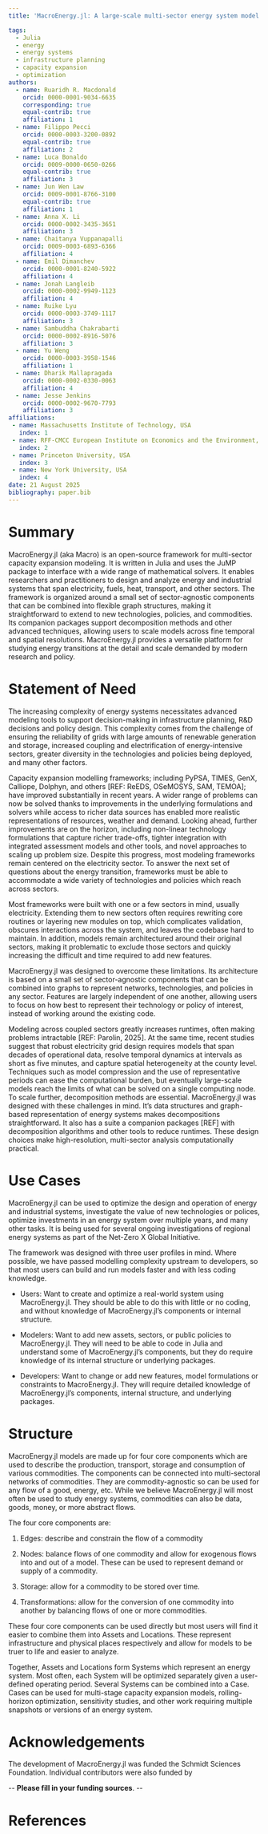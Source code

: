 ```yaml
---
title: 'MacroEnergy.jl: A large-scale multi-sector energy system model'

tags:
  - Julia
  - energy
  - energy systems
  - infrastructure planning
  - capacity expansion
  - optimization
authors:
  - name: Ruaridh R. Macdonald
    orcid: 0000-0001-9034-6635
    corresponding: true
    equal-contrib: true
    affiliation: 1
  - name: Filippo Pecci
    orcid: 0000-0003-3200-0892
    equal-contrib: true
    affiliation: 2
  - name: Luca Bonaldo
    orcid: 0009-0000-0650-0266
    equal-contrib: true
    affiliation: 3
  - name: Jun Wen Law
    orcid: 0009-0001-8766-3100
    equal-contrib: true
    affiliation: 1
  - name: Anna X. Li
    orcid: 0000-0002-3435-3651
    affiliation: 3
  - name: Chaitanya Vuppanapalli
    orcid: 0009-0003-6893-6366
    affiliation: 4
  - name: Emil Dimanchev
    orcid: 0000-0001-8240-5922
    affiliation: 4
  - name: Jonah Langleib
    orcid: 0000-0002-9949-1123
    affiliation: 4
  - name: Ruike Lyu
    orcid: 0000-0003-3749-1117
    affiliation: 3
  - name: Sambuddha Chakrabarti
    orcid: 0000-0002-8916-5076
    affiliation: 3
  - name: Yu Weng
    orcid: 0000-0003-3958-1546
    affiliation: 1
  - name: Dharik Mallapragada
    orcid: 0000-0002-0330-0063
    affiliation: 4
  - name: Jesse Jenkins
    orcid: 0000-0002-9670-7793
    affiliation: 3
affiliations:
 - name: Massachusetts Institute of Technology, USA
   index: 1
 - name: RFF-CMCC European Institute on Economics and the Environment, Italy
   index: 2
 - name: Princeton University, USA
   index: 3
 - name: New York University, USA
   index: 4
date: 21 August 2025
bibliography: paper.bib
---
```


# Summary

MacroEnergy.jl (aka Macro) is an open-source framework for multi-sector capacity expansion modeling. It is written in Julia and uses the JuMP package to interface with a wide range of mathematical solvers. It enables researchers and practitioners to design and analyze energy and industrial systems that span electricity, fuels, heat, transport, and other sectors. The framework is organized around a small set of sector-agnostic components that can be combined into flexible graph structures, making it straightforward to extend to new technologies, policies, and commodities. Its companion packages support decomposition methods and other advanced techniques, allowing users to scale models across fine temporal and spatial resolutions. MacroEnergy.jl provides a versatile platform for studying energy transitions at the detail and scale demanded by modern research and policy.

# Statement of Need

The increasing complexity of energy systems necessitates advanced modeling tools to support decision-making in infrastructure planning, R&D decisions and policy design. This complexity comes from the challenge of ensuring the reliability of grids with large amounts of renewable generation and storage, increased coupling and electrification of energy-intensive sectors, greater diversity in the technologies and policies being deployed, and many other factors.
 
Capacity expansion modelling frameworks; including PyPSA, TIMES, GenX, Calliope, Dolphyn, and others [REF: ReEDS, OSeMOSYS, SAM, TEMOA]; have improved substantially in recent years. A wider range of problems can now be solved thanks to improvements in the underlying formulations and solvers while access to richer data sources has enabled more realistic representations of resources, weather and demand. Looking ahead, further improvements are on the horizon, including non-linear technology formulations that capture richer trade-offs, tighter integration with integrated assessment models and other tools, and novel approaches to scaling up problem size. Despite this progress, most modeling frameworks remain centered on the electricity sector. To answer the next set of questions about the energy transition, frameworks must be able to accommodate a wide variety of technologies and policies which reach across sectors.
 
Most frameworks were built with one or a few sectors in mind, usually electricity. Extending them to new sectors often requires rewriting core routines or layering new modules on top, which complicates validation, obscures interactions across the system, and leaves the codebase hard to maintain. In addition, models remain architectured around their original sectors, making it problematic to exclude those sectors and quickly increasing the difficult and time required to add new features.
 
MacroEnergy.jl was designed to overcome these limitations. Its architecture is based on a small set of sector-agnostic components that can be combined into graphs to represent networks, technologies, and policies in any sector. Features are largely independent of one another, allowing users to focus on how best to represent their technology or policy of interest, instead of working around the existing code.
 
Modeling across coupled sectors greatly increases runtimes, often making problems intractable [REF: Parolin, 2025]. At the same time, recent studies suggest that robust electricity grid design requires models that span decades of operational data, resolve temporal dynamics at intervals as short as five minutes, and capture spatial heterogeneity at the county level. Techniques such as model compression and the use of representative periods can ease the computational burden, but eventually large-scale models reach the limits of what can be solved on a single computing node. To scale further, decomposition methods are essential. MacroEnergy.jl was designed with these challenges in mind. It’s data structures and graph-based representation of energy systems makes decompositions straightforward. It also has a suite a companion packages [REF] with decomposition algorithms and other tools to reduce runtimes. These design choices make high-resolution, multi-sector analysis computationally practical.

# Use Cases

MacroEnergy.jl can be used to optimize the design and operation of energy and industrial systems, investigate the value of new technologies or polices, optimize investments in an energy system over multiple years, and many other tasks. It is being used for several ongoing investigations of regional energy systems as part of the Net-Zero X Global Initiative.

The framework was designed with three user profiles in mind. Where possible, we have passed modelling complexity upstream to developers, so that most users can build and run models faster and with less coding knowledge.

- Users: Want to create and optimize a real-world system using MacroEnergy.jl. They should be able to do this with little or no coding, and without knowledge of MacroEnergy.jl’s components or internal structure.

- Modelers: Want to add new assets, sectors, or public policies to MacroEnergy.jl. They will need to be able to code in Julia and understand some of MacroEnergy.jl’s components, but they do require knowledge of its internal structure or underlying packages.

- Developers: Want to change or add new features, model formulations or constraints to MacroEnergy.jl. They will require detailed knowledge of MacroEnergy.jl’s components, internal structure, and underlying packages.

# Structure

MacroEnergy.jl models are made up for four core components which are used to describe the production, transport, storage and consumption of various commodities. The components can be connected into multi-sectoral networks of commodities. They are commodity-agnostic so can be used for any flow of a good, energy, etc. While we believe MacroEnergy.jl will most often be used to study energy systems, commodities can also be data, goods, money, or more abstract flows.

The four core components are:

1. Edges: describe and constrain the flow of a commodity

2. Nodes: balance flows of one commodity and allow for exogenous flows into and out of a model. These can be used to represent demand or supply of a commodity.

3. Storage: allow for a commodity to be stored over time.

4. Transformations: allow for the conversion of one commodity into another by balancing flows of one or more commodities.

These four core components can be used directly but most users will find it easier to combine them into Assets and Locations. These represent infrastructure and physical places respectively and allow for models to be truer to life and easier to analyze.
 
Together, Assets and Locations form Systems which represent an energy system. Most often, each System will be optimized separately given a user-defined operating period. Several Systems can be combined into a Case. Cases can be used for multi-stage capacity expansion models, rolling-horizon optimization, sensitivity studies, and other work requiring multiple snapshots or versions of an energy system.

# Acknowledgements

The development of MacroEnergy.jl was funded the Schmidt Sciences Foundation. Individual contributors were also funded by 

-- **Please fill in your funding sources**. -- 

# References
